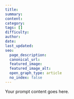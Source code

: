 ```yaml
---
title:
summary:
content:
category:
tags: []
difficulty:
author:
date:
last_updated:
seo:
  page_description:
  canonical_url:
  featured_image: 
  featured_image_alt:
  open_graph_type: article
  no_index: false
---
```


Your prompt content goes here.